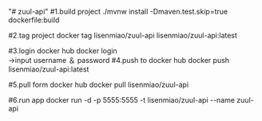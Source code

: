 "# zuul-api" 
#1.build project 
./mvnw install -Dmaven.test.skip=true dockerfile:build

#2.tag project
docker tag lisenmiao/zuul-api lisenmiao/zuul-api:latest

#3.login docker hub
docker login<br>
->input username ＆ password
#4.push to docker hub
docker push lisenmiao/zuul-api:latest

#5.pull form docker hub
docker pull lisenmiao/zuul-api

#6.run app
docker run -d -p 5555:5555 -t lisenmiao/zuul-api --name zuul-api